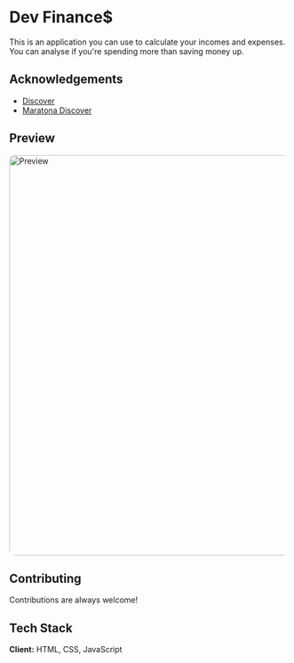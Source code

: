 
# Dev Finance$

This is an application you can use to calculate your incomes and expenses. You can analyse if you're spending more than saving money up.
## Acknowledgements

 - [Discover](https://app.rocketseat.com.br/discover)
 - [Maratona Discover](https://app.rocketseat.com.br/node/maratona-discover-edicao-01)
## Preview

<img width="720" style="border-radius: 10px;" src="https://imgur.com/7h8M28O.png" alt="Preview">

## Contributing

Contributions are always welcome!

## Tech Stack

**Client:** HTML, CSS, JavaScript

  

